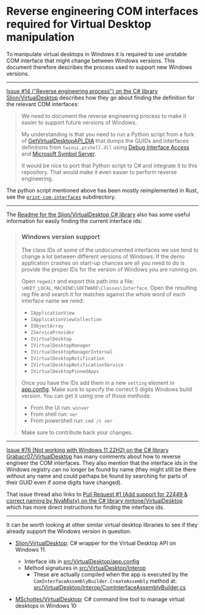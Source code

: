 # Reverse engineering COM interfaces required for Virtual Desktop manipulation

To manipulate virtual desktops in Windows it is required to use unstable COM interface that might change between Windows versions. This document therefore describes the process used to support new Windows versions.

----

[Issue #14 ("Reverse engineering process") on the C# library Slion/VirtualDesktop](https://github.com/Slion/VirtualDesktop/issues/14) describes how they go about finding the definition for the relevant COM interfaces:

> We need to document the reverse engineering process to make it easier to support future versions of Windows.
>
> My understanding is that you need to run a Python script from a fork of [GetVirtualDesktopAPI_DIA] that dumps the GUIDs and interfaces definitions from `twinui.pcshell.dll` using [Debug Interface Access] and [Microsoft Symbol Server].
>
> It would be nice to port that Python script to C# and integrate it to this repository. That would make it even easier to perform reverse engineering.
>
> [GetVirtualDesktopAPI_DIA]: https://github.com/mzomparelli/GetVirtualDesktopAPI_DIA
> [Debug Interface Access]: https://learn.microsoft.com/en-us/visualstudio/debugger/debug-interface-access/debug-interface-access-sdk
> [Microsoft Symbol Server]: https://learn.microsoft.com/en-us/windows-hardware/drivers/debugger/microsoft-public-symbols

The python script mentioned above has been mostly reimplemented in Rust, see the [`print-com-interfaces`](./print-com-interfaces) subdirectory.

----

The [Readme for the Slion/VirtualDesktop C# library](https://github.com/Slion/VirtualDesktop/blob/7e37b9848aef681713224dae558d2e51960cf41e/README.md#windows-version-support) also has some useful information for easily finding the current interface ids:

> ### Windows version support
>
> The class IDs of some of the undocumented interfaces we use tend to change a lot between different versions of Windows.
> If the demo application crashes on start-up chances are all you need to do is provide the proper IDs for the version of Windows you are running on.
>
> Open `regedit` and export this path into a file: `\HKEY_LOCAL_MACHINE\SOFTWARE\Classes\Interface`.
> Open the resulting reg file and search it for matches against the whole word of each interface name we need:
>
> - `IApplicationView`
> - `IApplicationViewCollection`
> - `IObjectArray`
> - `IServiceProvider`
> - `IVirtualDesktop`
> - `IVirtualDesktopManager`
> - `IVirtualDesktopManagerInternal`
> - `IVirtualDesktopNotification`
> - `IVirtualDesktopNotificationService`
> - `IVirtualDesktopPinnedApps`
>
> Once you have the IDs add them in a new `setting` element in [app.config].
> Make sure to specify the correct 5 digits Windows build version.
> You can get it using one of those methods:
>
> - From the UI run: `winver`
> - From shell run: `ver`
> - From powershell run: `cmd /c ver`
>
> Make sure to contribute back your changes.
>
> [app.config]: https://github.com/Slion/VirtualDesktop/blob/7e37b9848aef681713224dae558d2e51960cf41e/src/VirtualDesktop/app.config

----

[Issue #76 (Not working with Windows 11 22H2) on the C# library Grabacr07/VirtualDesktop](https://github.com/Grabacr07/VirtualDesktop/issues/76) has many comments about how to reverse engineer the COM interfaces. They also mention that the interface ids in the Windows registry can no longer be found by name (they might still be there without any name and could perhaps be found by searching for parts of their GUID even if some digits have changed).

That issue thread also links to [Pull Request #1 (Add support for 22449 & correct naming by NyaMisty) on the C# library mntone/VirtualDesktop](https://github.com/mntone/VirtualDesktop/pull/1#issuecomment-922269079) which has more direct instructions for finding the interface ids.

----

It can be worth looking at other similar virtual desktop libraries to see if they already support the Windows version in question:

- [Slion/VirtualDesktop](https://github.com/Slion/VirtualDesktop): C# wrapper for the Virtual Desktop API on Windows 11.
  - Interface ids in [src/VirtualDesktop/app.config](https://github.com/Slion/VirtualDesktop/blob/main/src/VirtualDesktop/app.config)
  - Method signatures in [src/VirtualDesktop/Interop](https://github.com/Slion/VirtualDesktop/tree/main/src/VirtualDesktop/Interop)
    - These are actually compiled when the app is executed by the `ComInterfaceAssemblyBuilder.CreateAssembly` method at: [src/VirtualDesktop/Interop/ComInterfaceAssemblyBuilder.cs](https://github.com/Slion/VirtualDesktop/blob/main/src/VirtualDesktop/Interop/ComInterfaceAssemblyBuilder.cs)

- [MScholtes/VirtualDesktop](https://github.com/MScholtes/VirtualDesktop): C# command line tool to manage virtual desktops in Windows 10
